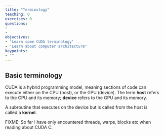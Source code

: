 ```yaml
---
title: "Terminology"
teaching: 0
exercises: 0
questions:
- 
- 
objectives:
- "Learn some CUDA terminology"
- "Learn about computer architecture"
keypoints:
- ""
---
```

## Basic terminology
CUDA is a hybrid programming model, meaning sections of code can execute either on the CPU (host),
or the GPU (device). The term **host** refers to the CPU and its memory; **device** refers to the
GPU and its memory.

A subroutine that executes on the device but is called from the host is called a **kernel**.

FIXME:
So far I have only encountered threads, warps, blocks etc when reading about CUDA C.

